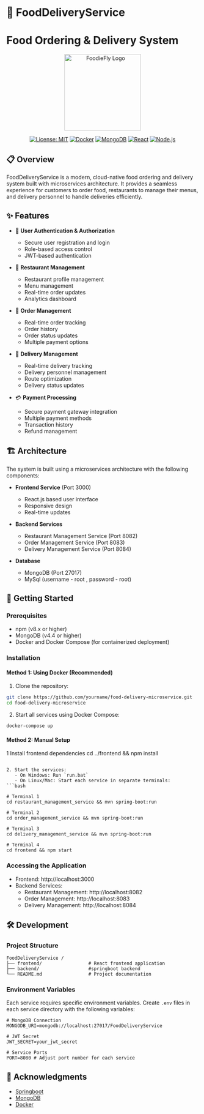 # 🍔 FoodDeliveryService 
# Food Ordering & Delivery System

<div align="center">
  <img src="frontend/src/images/logo.png" alt="FoodieFly Logo" width="200"/>
  
  [![License: MIT](https://img.shields.io/badge/License-MIT-yellow.svg)](https://opensource.org/licenses/MIT)
  [![Docker](https://img.shields.io/badge/Docker-Enabled-blue)](https://www.docker.com/)
  [![MongoDB](https://img.shields.io/badge/MongoDB-4.4-green)](https://www.mongodb.com/)
  [![React](https://img.shields.io/badge/React-18.2-blue)](https://reactjs.org/)
  [![Node.js](https://img.shields.io/badge/Node.js-16.x-green)](https://nodejs.org/)
</div>

## 📋 Overview

FoodDeliveryService is a modern, cloud-native food ordering and delivery system built with microservices architecture. It provides a seamless experience for customers to order food, restaurants to manage their menus, and delivery personnel to handle deliveries efficiently.

## ✨ Features

- 🔐 **User Authentication & Authorization**
  - Secure user registration and login
  - Role-based access control
  - JWT-based authentication

- 🏪 **Restaurant Management**
  - Restaurant profile management
  - Menu management
  - Real-time order updates
  - Analytics dashboard

- 🛒 **Order Management**
  - Real-time order tracking
  - Order history
  - Order status updates
  - Multiple payment options

- 🚚 **Delivery Management**
  - Real-time delivery tracking
  - Delivery personnel management
  - Route optimization
  - Delivery status updates

- 💳 **Payment Processing**
  - Secure payment gateway integration
  - Multiple payment methods
  - Transaction history
  - Refund management

## 🏗️ Architecture

The system is built using a microservices architecture with the following components:

- **Frontend Service** (Port 3000)
  - React.js based user interface
  - Responsive design
  - Real-time updates

- **Backend Services**
  - Restaurant Management Service (Port 8082)
  - Order Management Service (Port 8083)
  - Delivery Management Service (Port 8084)

- **Database**
  - MongoDB (Port 27017)
  - MySql (username - root , password - root)

## 🚀 Getting Started

### Prerequisites
- npm (v8.x or higher)
- MongoDB (v4.4 or higher)
- Docker and Docker Compose (for containerized deployment)

### Installation

#### Method 1: Using Docker (Recommended)

1. Clone the repository:
```bash
git clone https://github.com/yourname/food-delivery-microservice.git
cd food-delivery-microservice
```

2. Start all services using Docker Compose:
```bash
docker-compose up
```

#### Method 2: Manual Setup



1 Install frontend dependencies
cd ../frontend && npm install
```

2. Start the services:
   - On Windows: Run `run.bat`
   - On Linux/Mac: Start each service in separate terminals:
```bash

# Terminal 1
cd restaurant_management_service && mvn spring-boot:run

# Terminal 2
cd order_management_service && mvn spring-boot:run

# Terminal 3
cd delivery_management_service && mvn spring-boot:run

# Terminal 4
cd frontend && npm start
```

### Accessing the Application

- Frontend: http://localhost:3000
- Backend Services:
  - Restaurant Management: http://localhost:8082
  - Order Management: http://localhost:8083
  - Delivery Management: http://localhost:8084

## 🛠️ Development

### Project Structure
```
FoodDeliveryService /
├── frontend/                 # React frontend application
├── backend/                  #springboot backend
└── README.md                 # Project documentation
```

### Environment Variables

Each service requires specific environment variables. Create `.env` files in each service directory with the following variables:

```env
# MongoDB Connection
MONGODB_URI=mongodb://localhost:27017/FoodDeliveryService 

# JWT Secret
JWT_SECRET=your_jwt_secret

# Service Ports
PORT=8080 # Adjust port number for each service
```

## 🙏 Acknowledgments

- [Springboot](https://Springboot.org/)
- [MongoDB](https://www.mongodb.com/)
- [Docker](https://www.docker.com/)

